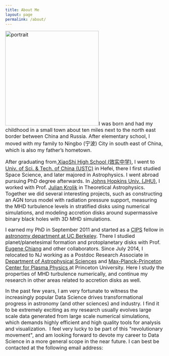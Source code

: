 ```yaml
---
title: About Me
layout: page
permalink: /about/
---
```

<span style="font-size: 12pt;"><img class="alignright wp-image-107 size-medium" src="http://jimingshi.us/wp-content/uploads/2016/10/portrait-1-296x300.jpg" alt="portrait" width="296" height="300" />I was born and had my childhood in a small town about ten miles next to the north east border between China and Russia. After elementary school, I moved with my family to Ningbo (宁波) City in south east of China, which is also my father&#8217;s hometown.</span>

<span style="font-size: 12pt;">After graduating from<a href="http://www.nbxiaoshi.net/xxgk_index.en.asp"> XiaoShi High School (效实中学)</a>, I went to <a href="http://en.ustc.edu.cn/">Univ. of Sci. & Tech. of China (USTC)</a> in Hefei, there I first studied Space Science, and later majored in Astrophysics. I went abroad pursuing PhD degree afterwards. In <a href="https://www.jhu.edu/">Johns Hopkins Univ. (JHU)</a>, I worked with Prof. <a href="http://physics-astronomy.jhu.edu/directory/julian-h-krolik/">Julian Krolik</a> in Theoretical Astrophysics. Together we did several interesting projects, such as constructing an AGN torus model with radiation pressure support, measuring the MHD turbulence levels in stratified disks using numerical simulations, and modeling accretion disks around supermassive binary black holes with 3D MHD simulations.</span>

<span style="font-size: 12pt;">I earned my PhD in September 2011 and started as a <a href="http://cips.berkeley.edu/">CIPS</a> fellow in <a href="http://astro.berkeley.edu/">astronomy department at UC Berkeley</a>. There I studied planet/planetesimal formation and protoplanetary disks with Prof. <a href="http://astro.berkeley.edu/faculty-profile/eugene-chiang">Eugene Chiang</a> and other collaborators. Since July 2014, I relocated to NJ working as a Postdoc Research Associate in <a href="http://www.astro.princeton.edu/">Department of Astrophysical Sciences</a> and <a href="http://www.princeton.edu/plasmacenter/">Max-Planck-Princeton Center for Plasma Physics </a>at Princeton University. Here I study the properties of MHD turbulence numerically, and continue my research in other areas related to accretion disks as well.</span>


<span style="font-size: 12pt;">In the past few years, I am very fortunate to witness the increasingly popular Data Science drives transformational progress in astronomy (and other sciences) and industry. I find it to be extremely exciting as my research usually evolves large scale data generated from large scale numerical simulations, which demands highly efficient and high quality tools for analysis and visualization.  I feel very lucky to be part of this "revolutionary movement", and am looking forward to devote my career to Data Science in a more general scope in the near future. I can best be contacted at the following email address:</span>


<!-- <img class="size-full wp-image-131 alignnone" src="/assets/Selection_323.png" alt="email" width="273" height="29" />
-->

